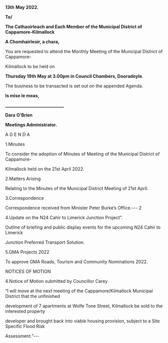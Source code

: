**13th** **May 2022.**

**To/**

**The Cathaoirleach and Each Member of the Municipal District of Cappamore-Kilmallock**

**A Chomhairleoir, a chara,**

You are requested to attend the Monthly Meeting of the Municipal District of Cappamore-

Kilmallock to be held on

**Thursday 19th** **May at 3.00pm in Council Chambers, Dooradoyle**.

The business to be transacted is set out on the appended Agenda.

**Is mise le meas,**

**\_\_\_\_\_\_\_\_\_\_\_\_\_\_\_\_\_\_\_\_\_\_\_\_\_\_\_\_**

**Dara** **O’Brien**

**Meetings Administrator.**

A G E N D A

1.Minutes

To consider the adoption of Minutes of Meeting of the Municipal District of Cappamore-

Kilmallock held on the 21st April 2022.

2.Matters Arising

Relating to the Minutes of the Municipal District Meeting of 21st April.

3.Correspondence

Correspondence received from Minister Peter Burke’s Office.---
2

4.Update on the N24 Cahir to Limerick Junction Project”.

Outline of briefing and public display events for the upcoming N24 Cahir to Limerick

Junction Preferred Transport Solution.

5.GMA Projects 2022

To approve GMA Roads, Tourism and Community Nominations 2022.

NOTICES OF MOTION

4.Notice of Motion submitted by Councillor Carey

“I will move at the next meeting of the Cappamore/Kilmallock Municipal District that the unfinished

development of 7 apartments at Wolfe Tone Street, Kilmallock be sold to the interested property

developer and brought back into viable housing provision, subject to a Site Specific Flood Risk

Assessment.”---
